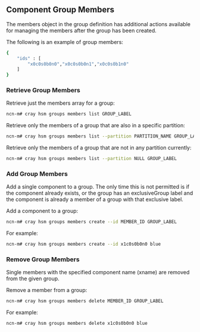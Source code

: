 ## Component Group Members

The members object in the group definition has additional actions available for managing the members after the group has been created.

The following is an example of group members:

```bash
{
    "ids" : [
        "x0c0s0b0n0","x0c0s0b0n1","x0c0s0b1n0"
    ]
}
```

### Retrieve Group Members

Retrieve just the members array for a group:

```bash
ncn-m# cray hsm groups members list GROUP_LABEL
```

Retrieve only the members of a group that are also in a specific partition:

```bash
ncn-m# cray hsm groups members list --partition PARTITION_NAME GROUP_LABEL
```

Retrieve only the members of a group that are not in any partition currently:

```bash
ncn-m# cray hsm groups members list --partition NULL GROUP_LABEL
```

### Add Group Members

Add a single component to a group. The only time this is not permitted is if the component already exists, or the group has an exclusiveGroup label and the component is already a member of a group with that exclusive label.

Add a component to a group:

```bash
ncn-m# cray hsm groups members create --id MEMBER_ID GROUP_LABEL
```

For example:

```bash
ncn-m# cray hsm groups members create --id x1c0s0b0n0 blue
```

### Remove Group Members

Single members with the specified component name (xname) are removed from the given group.

Remove a member from a group:

```bash
ncn-m# cray hsm groups members delete MEMBER_ID GROUP_LABEL
```

For example:

```bash
ncn-m# cray hsm groups members delete x1c0s0b0n0 blue
```



